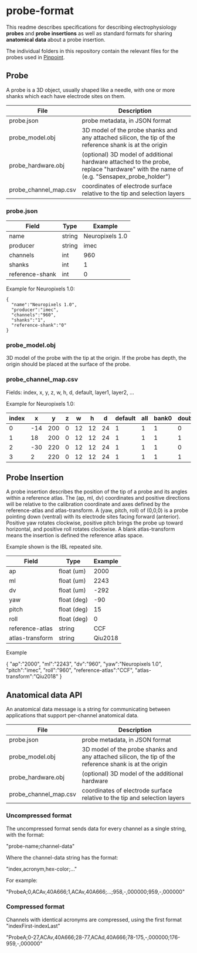 # probe-format

This readme describes specifications for describing electrophysiology **probes** and **probe insertions** as well as standard formats for sharing **anatomical data** about a probe insertion.

The individual folders in this repository contain the relevant files for the probes used in [Pinpoint](https://github.com/virtualBrainLab/pinpoint).

## Probe

A probe is a 3D object, usually shaped like a needle, with one or more shanks which each have electrode sites on them.

File | Description
---|---
probe.json | probe metadata, in JSON format
probe_model.obj | 3D model of the probe shanks and any attached silicon, the tip of the reference shank is at the origin
probe_hardware.obj | (optional) 3D model of additional hardware attached to the probe, replace "hardware" with the name of (e.g. "Sensapex_probe_holder")
probe_channel_map.csv | coordinates of electrode surface relative to the tip and selection layers

### probe.json

Field | Type | Example
---|---|---
name | string | Neuropixels 1.0
producer | string | imec
channels | int | 960
shanks | int | 1
reference-shank | int | 0

Example for Neuropixels 1.0:

```
{
  "name":"Neuropixels 1.0",
  "producer":"imec",
  "channels":"960",
  "shanks":"1",
  "reference-shank":"0"
}
```

### probe_model.obj

3D model of the probe with the tip at the origin. If the probe has depth, the origin should be placed at the surface of the probe.

### probe_channel_map.csv

Fields: index, x, y, z, w, h, d, default, layer1, layer2, ...

Example for Neuropixels 1.0:

| index     | x   | y   | z | w  | h  | d  | default | all | bank0 | double_length |
|-----------|-----|-----|---|----|----|----|---------|-----|-------|---------------|
| 0         | -14 | 200 | 0 | 12 | 12 | 24 | 1       | 1   | 1     | 0             |
| 1         | 18  | 200 | 0 | 12 | 12 | 24 | 1       | 1   | 1     | 1             |
| 2         | -30 | 220 | 0 | 12 | 12 | 24 | 1       | 1   | 1     | 0             |
| 3         | 2   | 220 | 0 | 12 | 12 | 24 | 1       | 1   | 1     | 1             |

## Probe Insertion

A probe insertion describes the position of the tip of a probe and its angles within a reference atlas. The (ap, ml, dv) coordinates and positive directions will be relative to the calibration coordinate and axes defined by the reference-atlas and atlas-transform. A (yaw, pitch, roll) of (0,0,0) is a probe pointing down (ventral) with its electrode sites facing forward (anterior). Positive yaw rotates clockwise, positive pitch brings the probe up toward horizontal, and positive roll rotates clockwise. A blank atlas-transform means the insertion is defined the reference atlas space.

Example shown is the IBL repeated site.

Field | Type | Example
---|---|---
ap | float (um) | 2000
ml | float (um) | 2243
dv | float (um) | -292
yaw | float (deg) | -90
pitch | float (deg) | 15
roll | float (deg) | 0
reference-atlas | string | CCF
atlas-transform | string | Qiu2018

Example

{
  "ap":"2000",
  "ml":"2243",
  "dv":"960",
  "yaw":"Neuropixels 1.0",
  "pitch":"imec",
  "roll":"960",
  "reference-atlas":"CCF",
  "atlas-transform":"Qiu2018"
}

## Anatomical data API

An anatomical data message is a string for communicating between applications that support per-channel anatomical data.

File | Description
---|---
probe.json | probe metadata, in JSON format
probe_model.obj | 3D model of the probe shanks and any attached silicon, the tip of the reference shank is at the origin
probe_hardware.obj | (optional) 3D model of the additional hardware
probe_channel_map.csv | coordinates of electrode surface relative to the tip and selection layers

### Uncompressed format

The uncompressed format sends data for every channel as a single string, with the format:

"probe-name;channel-data"

Where the channel-data string has the format:

"index,acronym,hex-color;..."

For example:

"ProbeA;0,ACAv,40A666;1,ACAv,40A666;...;958,-,000000;959,-,000000"

### Compressed format

Channels with identical acronyms are compressed, using the first format "indexFirst-indexLast"

"ProbeA;0-27,ACAv,40A666;28-77,ACAd,40A666;78-175,-,000000;176-959,-,000000"
